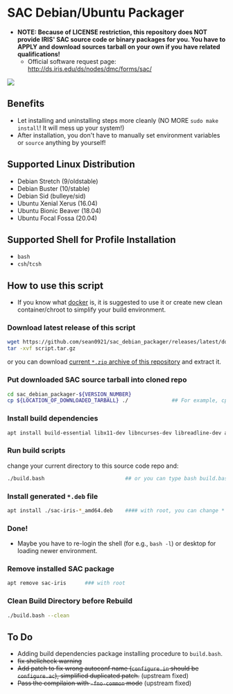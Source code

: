 # SAC Debian/Ubuntu Packager

* **NOTE: Because of LICENSE restriction, this repository does NOT provide IRIS' SAC source code or binary packages for you.  You have to APPLY and download sources tarball on your own if you have related qualifications!**
    - Official software request page: http://ds.iris.edu/ds/nodes/dmc/forms/sac/

![](https://github.com/sean0921/sean0921.github.io/raw/3ef1e32d61fc62c546c6ba31ef526ccc050cc7b2/images/demo.gif)

## Benefits

* Let installing and uninstalling steps more cleanly (NO MORE `sudo make install`!  It will mess up your system!)
* After installation, you don't have to manually set environment variables or `source` anything by yourself!

## Supported Linux Distribution

* Debian Stretch (9/oldstable)
* Debian Buster (10/stable)
* Debian Sid (bulleye/sid)
* Ubuntu Xenial Xerus (16.04)
* Ubuntu Bionic Beaver (18.04)
* Ubuntu Focal Fossa (20.04)

## Supported Shell for Profile Installation

* `bash`
* `csh`/`tcsh`

## How to use this script

* If you know what [docker](https://www.docker.com/) is, it is suggested to use it or create new clean container/chroot to simplify your build environment.

### Download latest release of this script

```bash
wget https://github.com/sean0921/sac_debian_packager/releases/latest/download/script.tar.gz
tar -xvf script.tar.gz
```

or you can download [current `*.zip` archive of this repository](https://github.com/sean0921/sac_debian_packager/archive/master.zip) and extract it.

### Put downloaded SAC source tarball into cloned repo

```bash
cd sac_debian_packager-${VERSION_NUMBER}
cp ${LOCATION_OF_DOWNLOADED_TARBALL} ./              ## For example, cp ~/Download/sac-101.6a-source.tar.gz ./
```

### Install build dependencies

```bash
apt install build-essential libx11-dev libncurses-dev libreadline-dev autoconf automake autopoint autotools-dev libcurl4-openssl-dev zlib1g-dev libxml2-dev pkg-config ### with root
```

### Run build scripts

change your current directory to this source code repo and:

```bash
./build.bash                          ## or you can type bash build.bash
```

### Install generated `*.deb` file

```bash
apt install ./sac-iris-*_amd64.deb    #### with root, you can change * to specific version number
```

### Done!

* Maybe you have to re-login the shell (for e.g., `bash -l`) or desktop for loading newer environment.

### Remove installed SAC package

```bash
apt remove sac-iris      ### with root
```

### Clean Build Directory before Rebuild

```bash
./build.bash --clean
```

## To Do

* Adding build dependencies package installing procedure to `build.bash`.
* ~~fix shellcheck warning~~
* ~~Add patch to fix wrong autoconf name (`configure.in` should be `configure.ac`), simplified duplicated patch.~~ (upstream fixed)
* ~~Pass the compilaion with `-fno-common` mode~~ (upstream fixed)
